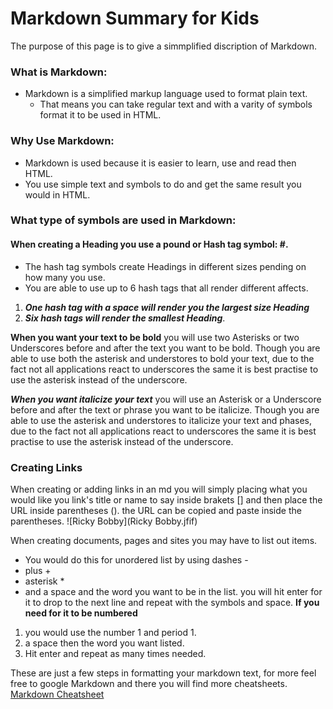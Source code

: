 # Markdown Summary for Kids

   The purpose of this page is to give a simmplified discription of Markdown.

### What is Markdown:

- Markdown is a simplified markup language used to format plain text. 
  - That means you can take regular text and with a varity of symbols format it to be used in HTML.

### Why Use Markdown:

* Markdown is used because it is easier to learn, use and read then HTML. 
 * You use simple text and symbols to do and get the same result you would in HTML. 

### What type of symbols are used in Markdown:

#### When creating a Heading you use a pound or Hash tag symbol: #.
 * The hash tag symbols create Headings in different sizes pending on how many you use.  
 * You are able to use up to 6 hash tags that all render different affects.  
  1.  ***One hash tag with a space will render you the largest size Heading***    
  1.  ***Six hash tags will render the smallest Heading***.

**When you want your text to be bold** you will use two Asterisks or two Underscores before and after the text you want to be bold. 
Though you are able to use both the asterisk and understores to bold your text, due to the fact not all applications react to underscores the same
it is best practise to use the asterisk instead of the underscore. 

***When you want italicize your text*** you will use an Asterisk or a Underscore before and after the text or phrase you want to be italicize. 
Though you are able to use the asterisk and understores to italicize your text and phases, due to the fact not all applications react to underscores the same
it is best practise to use the asterisk instead of the underscore.

### Creating Links

When creating or adding links in an md you will simply placing what you would like you link's title or name to say inside brakets [] 
and then place the URL inside parentheses (). the URL can be copied and paste inside the parentheses.
![Ricky Bobby](Ricky Bobby.jfif)

When creating documents, pages and sites you may have to list out items.
- You would do this for unordered list by using dashes -  
-  plus +   
- asterisk *  
-  and a space and the word you want to be in the list. you will hit enter for it to drop to the next line and repeat with the symbols and space.
**If you need for it to be numbered** 
1.  you would use the number 1 and period 1.  
2. a space then the word you want listed.  
3. Hit enter and repeat as many times needed.

These are just a few steps in formatting your markdown text, for more feel free to google Markdown and there you will find more cheatsheets. 
[Markdown Cheatsheet](https://www.markdownguide.org/cheat-sheet/) 
